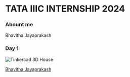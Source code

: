 # TATA IIIC INTERNSHIP 2024

### Abount me
Bhavitha Jayaprakash
### Day 1
![Tinkercad 3D House]()

[Bhavitha Jayaprakash](https://github.com/bhavitha-jayaprakash/TATA-IIIC-Internship-24)

